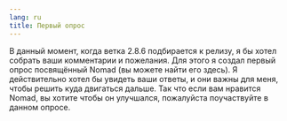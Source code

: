 ```yaml
---
lang: ru
title: Первый опрос
---
```

В данный момент, когда ветка 2.8.6 подбирается к релизу, я бы хотел собрать ваши комментарии и пожелания. Для этого я создал первый опрос посвящённый Nomad (вы можете найти его здесь). Я действительно хотел бы увидеть ваши ответы, и они важны для меня, чтобы решить куда двигаться дальше. Так что если вам нравится Nomad, вы хотите чтобы он улучшался, пожалуйста поучаствуйте в данном опросе.
